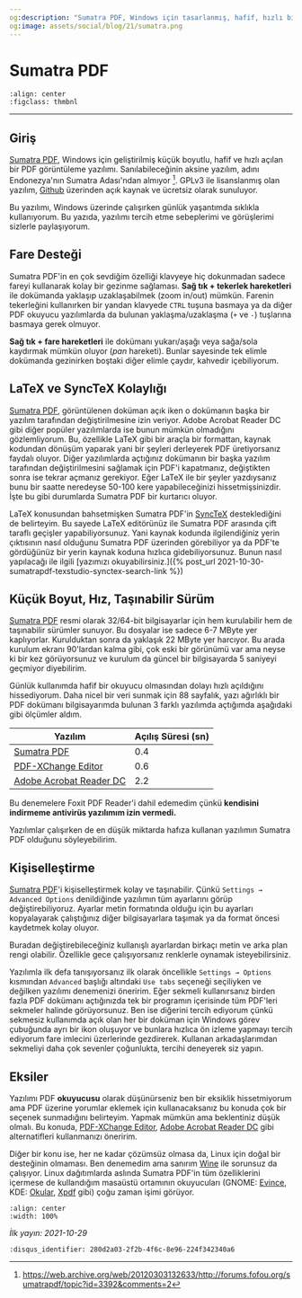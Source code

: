 ```yaml
---
og:description: "Sumatra PDF, Windows için tasarlanmış, hafif, hızlı bir PDF okuyucusu."
og:image: assets/social/blog/21/sumatra.png
---
```


# Sumatra PDF

```{figure} /extra/assets/social/blog/21/sumatra.png
:align: center
:figclass: thmbnl
```

---

## Giriş

[Sumatra PDF](http://sumatrapdf.org/), Windows için geliştirilmiş küçük
boyutlu, hafif ve hızlı açılan bir PDF görüntüleme yazılımı. Sanılabileceğinin
aksine yazılım, adını Endonezya'nın Sumatra Adası'ndan almıyor [^1f]. GPLv3 ile
lisanslanmış olan yazılım,
[Github](https://github.com/sumatrapdfreader/sumatrapdf) üzerinden açık kaynak
ve ücretsiz olarak sunuluyor.

Bu yazılımı,
Windows üzerinde çalışırken günlük yaşantımda sıklıkla kullanıyorum.
Bu yazıda, yazılımı tercih etme sebeplerimi ve görüşlerimi sizlerle paylaşıyorum.

## Fare Desteği

Sumatra PDF'in en çok sevdiğim özelliği klavyeye hiç dokunmadan sadece fareyi
kullanarak kolay bir gezinme sağlaması. **Sağ tık + tekerlek hareketleri** ile
dokümanda yaklaşıp uzaklaşabilmek (zoom in/out) mümkün. Farenin tekerleğini
kullanırken bir yandan klavyede `CTRL` tuşuna basmaya ya da diğer PDF okuyucu
yazılımlarda da bulunan yaklaşma/uzaklaşma (`+` ve `-`) tuşlarına basmaya
gerek olmuyor.

**Sağ tık + fare hareketleri** ile dokümanı yukarı/aşağı veya sağa/sola kaydırmak
mümkün oluyor (*pan* hareketi). Bunlar sayesinde tek elimle dokümanda gezinirken
boştaki diğer elimle çaydır, kahvedir içebiliyorum.

## LaTeX ve SyncTeX Kolaylığı

[Sumatra PDF](http://sumatrapdf.org/), görüntülenen doküman açık iken o
dokümanın başka bir yazılım tarafından değiştirilmesine izin veriyor. Adobe
Acrobat Reader DC gibi diğer popüler yazılımlarda ise bunun mümkün olmadığını
gözlemliyorum. Bu, özellikle LaTeX gibi bir araçla bir formattan, kaynak
kodundan dönüşüm yaparak yani bir şeyleri derleyerek PDF üretiyorsanız faydalı
oluyor. Diğer yazılımlarda açtığınız dokümanın bir başka yazılım tarafından
değiştirilmesini sağlamak için PDF'i kapatmanız, değiştikten sonra ise tekrar
açmanız gerekiyor. Eğer LaTeX ile bir şeyler yazdıysanız bunu bir saatte
neredeyse 50-100 kere yapabileceğinizi hissetmişsinizdir. İşte bu gibi
durumlarda Sumatra PDF bir kurtarıcı oluyor.

LaTeX konusundan bahsetmişken Sumatra PDF'in
[SyncTeX](https://tex.stackexchange.com/questions/118489/what-exactly-is-synctex)
desteklediğini de belirteyim. Bu sayede LaTeX editörünüz ile Sumatra PDF arasında
çift taraflı geçişler yapabiliyorsunuz. Yani kaynak kodunda ilgilendiğiniz yerin
çıktısının nasıl olduğunu Sumatra PDF üzerinden görebiliyor ya da PDF'te gördüğünüz
bir yerin kaynak koduna hızlıca gidebiliyorsunuz. Bunun nasıl yapılacağı ile
ilgili
[yazımızı okuyabilirsiniz.]({% post_url
2021-10-30-sumatrapdf-texstudio-synctex-search-link %})

## Küçük Boyut, Hız, Taşınabilir Sürüm

[Sumatra PDF](http://sumatrapdf.org/) resmi olarak 32/64-bit bilgisayarlar için
hem kurulabilir hem de taşınabilir sürümler sunuyor. Bu dosyalar ise sadece 6-7
MByte yer kaplıyorlar. Kurulduktan sonra da yaklaşık 22 MByte yer harcıyor.
Bu arada kurulum ekranı 90'lardan kalma gibi, çok eski bir görünümü var ama
neyse ki bir kez görüyorsunuz ve kurulum da güncel bir bilgisayarda 5 saniyeyi
geçmiyor diyebilirim.

Günlük kullanımda hafif bir okuyucu olmasından dolayı hızlı açıldığını hissediyorum.
Daha nicel bir veri sunmak için 88 sayfalık, yazı ağırlıklı bir PDF dokümanı
bilgisayarımda bulunan 3 farklı yazılımda açtığımda aşağıdaki gibi ölçümler aldım.

| Yazılım | Açılış Süresi (sn) |
|---------|--------------------|
| [Sumatra PDF](http://sumatrapdf.org/) | 0.4 |
| [PDF-XChange Editor](https://www.tracker-software.com/product/pdf-xchange-editor) | 0.6 |
| [Adobe Acrobat Reader DC](https://www.adobe.com/tr/acrobat/pdf-reader.html) | 2.2 |

Bu denemelere Foxit PDF Reader'i dahil edemedim çünkü
**kendisini indirmeme antivirüs yazılımım izin vermedi.**

Yazılımlar çalışırken de en düşük miktarda hafıza kullanan yazılımın Sumatra PDF
olduğunu söyleyebilirim.

## Kişiselleştirme

[Sumatra PDF](http://sumatrapdf.org/)'i kişiselleştirmek kolay ve taşınabilir.
Çünkü `Settings → Advanced Options` denildiğinde yazılımın tüm ayarlarını
görüp değiştirebiliyoruz. Ayarlar metin formatında olduğu için bu ayarları
kopyalayarak çalıştığınız diğer bilgisayarlara taşımak ya da format öncesi
kaydetmek kolay oluyor.

Buradan değiştirebileceğiniz kullanışlı ayarlardan birkaçı metin ve arka plan rengi
olabilir. Özellikle gece çalışıyorsanız renklerle oynamak isteyebilirsiniz.

Yazılımla ilk defa tanışıyorsanız
ilk olarak öncellikle `Settings → Options` kısmından `Advanced` başlığı altındaki
`Use tabs` seçeneği seçiliyken ve değilken yazılımı denemenizi öneririm. Eğer
sekmeli kullanırsanız birden fazla PDF dokümanı açtığınızda tek bir programın
içerisinde tüm PDF'leri sekmeler halinde görüyorsunuz. Ben ise diğerini tercih
ediyorum çünkü sekmesiz kullanımda açık olan her bir doküman için Windows görev
çubuğunda ayrı bir ikon oluşuyor ve bunlara hızlıca ön izleme yapmayı tercih ediyorum
fare imlecini üzerlerinde gezdirerek. Kullanan arkadaşlarımdan sekmeliyi daha çok
sevenler çoğunlukta, tercihi deneyerek siz yapın.

## Eksiler

Yazılımı PDF **okuyucusu** olarak düşünürseniz ben bir eksiklik hissetmiyorum ama
PDF üzerine yorumlar eklemek için kullanacaksanız bu konuda çok bir seçenek
sunmadığını belirteyim. Yapmak mümkün ama beklentiniz düşük olmalı. Bu konuda,
[PDF-XChange Editor](https://www.tracker-software.com/product/pdf-xchange-editor),
[Adobe Acrobat Reader DC](https://www.adobe.com/tr/acrobat/pdf-reader.html) gibi
alternatifleri kullanmanızı öneririm.

Diğer bir konu ise, her ne kadar çözümsüz olmasa da, Linux için doğal bir
desteğinin olmaması. Ben denemedim ama sanırım [Wine](https://www.winehq.org/)
ile sorunsuz da çalışıyor. Linux dağıtımlarda aslında Sumatra PDF'in tüm
özelliklerini içermese de kullandığım masaüstü ortamının okuyucuları (GNOME:
[Evince](https://wiki.gnome.org/Apps/Evince), KDE:
[Okular](https://okular.kde.org/tr/), [Xpdf](https://www.xpdfreader.com/) gibi)
çoğu zaman işimi görüyor.

```{youtube} ysju2yE5l5Y
:align: center
:width: 100%
```

[^1f]: <https://web.archive.org/web/20120303132633/http://forums.fofou.org/sumatrapdf/topic?id=3392&comments=2>

*İlk yayın: 2021-10-29*

```{disqus}
:disqus_identifier: 280d2a03-2f2b-4f6c-8e96-224f342340a6
```
